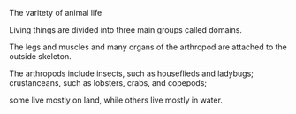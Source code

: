The varitety of animal life

Living things are divided into three main groups called domains.

The legs and muscles and many organs of the arthropod are attached to the outside skeleton.

The arthropods include insects, such as houseflieds and ladybugs;
crustanceans, such as lobsters, crabs, and copepods;

some live mostly on land, while others live mostly in water.

